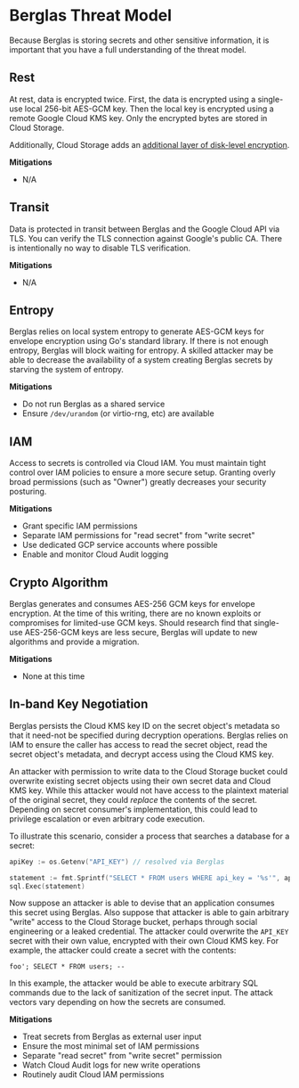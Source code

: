 # Berglas Threat Model

Because Berglas is storing secrets and other sensitive information, it is
important that you have a full understanding of the threat model.


## Rest

At rest, data is encrypted twice. First, the data is encrypted using a
single-use local 256-bit AES-GCM key. Then the local key is encrypted using a
remote Google Cloud KMS key. Only the encrypted bytes are stored in Cloud
Storage.

Additionally, Cloud Storage adds an [additional layer of disk-level
encryption](https://cloud.google.com/security/encryption-at-rest/).

**Mitigations**

- N/A


## Transit

Data is protected in transit between Berglas and the Google Cloud API via TLS.
You can verify the TLS connection against Google's public CA. There is
intentionally no way to disable TLS verification.

**Mitigations**

- N/A


## Entropy

Berglas relies on local system entropy to generate AES-GCM keys for envelope
encryption using Go's standard library. If there is not enough entropy, Berglas
will block waiting for entropy. A skilled attacker may be able to decrease the
availability of a system creating Berglas secrets by starving the system of
entropy.

**Mitigations**

- Do not run Berglas as a shared service
- Ensure `/dev/urandom` (or virtio-rng, etc) are available


## IAM

Access to secrets is controlled via Cloud IAM. You must maintain tight control
over IAM policies to ensure a more secure setup. Granting overly broad
permissions (such as "Owner") greatly decreases your security posturing.

**Mitigations**

- Grant specific IAM permissions
- Separate IAM permissions for "read secret" from "write secret"
- Use dedicated GCP service accounts where possible
- Enable and monitor Cloud Audit logging


## Crypto Algorithm

Berglas generates and consumes AES-256 GCM keys for envelope encryption. At the
time of this writing, there are no known exploits or compromises for limited-use
GCM keys. Should research find that single-use AES-256-GCM keys are less secure,
Berglas will update to new algorithms and provide a migration.

**Mitigations**

- None at this time


## In-band Key Negotiation

Berglas persists the Cloud KMS key ID on the secret object's metadata so that it
need-not be specified during decryption operations. Berglas relies on IAM to
ensure the caller has access to read the secret object, read the secret object's
metadata, and decrypt access using the Cloud KMS key.

An attacker with permission to write data to the Cloud Storage bucket could
overwrite existing secret objects using their own secret data and Cloud KMS key.
While this attacker would not have access to the plaintext material of the
original secret, they could _replace_ the contents of the secret. Depending on
secret consumer's implementation, this could lead to privilege escalation or
even arbitrary code execution.

To illustrate this scenario, consider a process that searches a database for a
secret:

```go
apiKey := os.Getenv("API_KEY") // resolved via Berglas

statement := fmt.Sprintf("SELECT * FROM users WHERE api_key = '%s'", apiKey)
sql.Exec(statement)
```

Now suppose an attacker is able to devise that an application consumes this
secret using Berglas. Also suppose that attacker is able to gain arbitrary
"write" access to the Cloud Storage bucket, perhaps through social engineering
or a leaked credential. The attacker could overwrite the `API_KEY` secret with
their own value, encrypted with their own Cloud KMS key. For example, the
attacker could create a secret with the contents:

```text
foo'; SELECT * FROM users; --
```

In this example, the attacker would be able to execute arbitrary SQL commands
due to the lack of sanitization of the secret input. The attack vectors vary
depending on how the secrets are consumed.

**Mitigations**

- Treat secrets from Berglas as external user input
- Ensure the most minimal set of IAM permissions
- Separate "read secret" from "write secret" permission
- Watch Cloud Audit logs for new write operations
- Routinely audit Cloud IAM permissions
